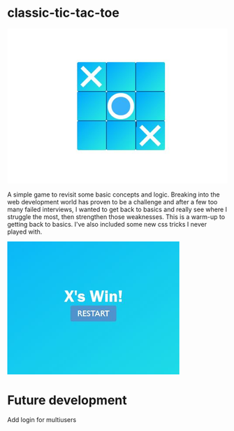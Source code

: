 # classic-tic-tac-toe

![board](img/board.JPG)

A simple game to revisit some basic concepts and logic.
Breaking into the web development world has proven to be a challenge and after a few too many failed interviews, I wanted to get back to basics and really see where I struggle the most, then strengthen those weaknesses. This is a warm-up to getting back to basics. I've also included some new css tricks I never played with.

![board](img/winning_message.JPG)

# Future development
Add login for multiusers
